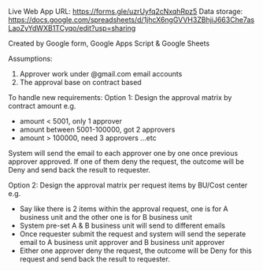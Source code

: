 Live Web App URL: https://forms.gle/uzrUyfq2cNxqhRpz5
Data storage: https://docs.google.com/spreadsheets/d/1jhcX6ngGVVH3ZBhjiJ663Che7asLaoZyYdWXB1TCyqo/edit?usp=sharing

Created by Google form, Google Apps Script & Google Sheets

Assumptions:
1. Approver work under @gmail.com email accounts
2. The approval base on contract based

To handle new requirements:
Option 1: Design the approval matrix by contract amount
e.g.
- amount < 5001, only 1 approver
- amount between 5001-100000, got 2 approvers
- amount > 100000, need 3 approvers
...etc

System will send the email to each approver one by one once previous approver approved. 
If one of them deny the request, the outcome will be Deny and send back the result to requester.


Option 2: Design the approval matrix per request items by BU/Cost center
e.g.
- Say like there is 2 items within the approval request, one is for A business unit and the other one is for B business unit
- System pre-set A & B business unit will send to different emails
- Once requester submit the request and system will send the seperate email to A business unit approver and B business unit approver
- Either one approver deny the request, the outcome will be Deny for this request and send back the result to requester.



